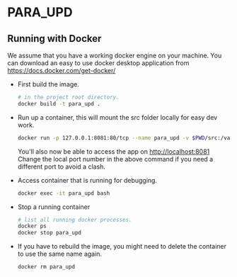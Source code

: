 # PARA_UPD

## Running with Docker

We assume that you have a working docker engine on your machine. You can download an easy to use docker desktop application from <https://docs.docker.com/get-docker/>

- First build the image.

    ```bash
    # in the project root directory.
    docker build -t para_upd .
    ```

- Run up a container, this will mount the src folder locally for easy dev work.

    ```bash
    docker run -p 127.0.0.1:8081:80/tcp --name para_upd -v $PWD/src:/var/www/html para_upd
    ```

    You'll also now be able to access the app on <http://localhost:8081> Change the local port number in the above command if you need a different port to avoid a clash.

- Access container that is running for debugging.

    ```bash
    docker exec -it para_upd bash
    ```

- Stop a running container

    ```bash
    # list all running docker processes.
    docker ps
    docker stop para_upd
    ```

- If you have to rebuild the image, you might need to delete the container to use the same name again.

    ```bash
    docker rm para_upd
    ```
